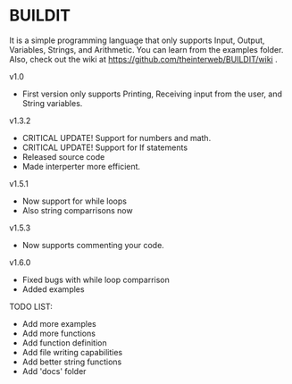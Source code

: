 # BUILDIT
It is a simple programming language that only supports Input, Output, Variables, Strings, and Arithmetic. You can learn from the examples folder. Also, check out the wiki at https://github.com/theinterweb/BUILDIT/wiki .

v1.0
- First version only supports Printing, Receiving input from the user, and String variables.

v1.3.2
- CRITICAL UPDATE! Support for numbers and math.
- CRITICAL UPDATE! Support for If statements
- Released source code
- Made interperter more efficient.

v1.5.1
- Now support for while loops
- Also string comparrisons now

v1.5.3
- Now supports commenting your code.

v1.6.0
- Fixed bugs with while loop comparrison
- Added examples

TODO LIST:
- Add more examples
- Add more functions
- Add function definition
- Add file writing capabilities
- Add better string functions
- Add 'docs' folder
